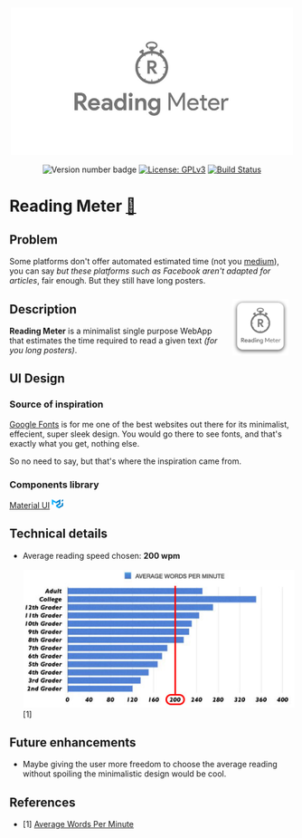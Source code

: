 <p align="center"><img src="images/cover.jpg" width="500px"> </p>

<p align="center">
<img alt="Version number badge" src="https://img.shields.io/github/package-json/v/noisy96/reatime?style=flat-square" />
<a href="https://www.gnu.org/licenses/gpl-3.0"><img alt="License: GPLv3" src="https://img.shields.io/badge/License-GPLv3-blue.svg" /></a>
<a href="https://travis-ci.com/Noisy96/reatime"><img alt="Build Status" src="https://travis-ci.com/Noisy96/reatime.svg?branch=master" /></a>
</p>

# Reading Meter [🔗](https://noisy96.github.io/reatime)

## Problem
Some platforms don't offer automated estimated time (not you [medium](https://www.medium.com)), you can say _but these platforms such as Facebook aren't adapted for articles_, fair enough. But they still have long posters.


<img src="images/logo-readme.png" width="100px" align="right" style="margin: 10px">

## Description
__Reading Meter__ is a minimalist single purpose WebApp that estimates the time required to read a given text _(for you long posters)_.

## UI Design
### Source of inspiration
[Google Fonts](https://www.fonts.google.com) is for me one of the best websites out there for its minimalist, effecient, super sleek design. You would go there to see fonts, and that's exactly what you get, nothing else.

So no need to say, but that's where the inspiration came from.

### Components library
[Material UI](https://www.material-ui.com) <img src="images/material-ui-logo.png" width="20px">

## Technical details
- Average reading speed chosen: __200 wpm__ <br><br> ![Average reading time per grade](images/average-wpm.jpg) [1]

## Future enhancements
- Maybe giving the user more freedom to choose the average reading without spoiling the minimalistic design would be cool.

## References
- [1] [Average Words Per Minute](https://infinitemind.io/speed-reading/average-words-per-minute/)
